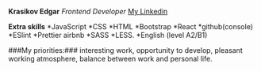 **Krasikov Edgar**
*Frontend Developer*
[My Linkedin]( https://www.linkedin.com/in/edgar-krasikov-6527031ba/)

**Extra skills**
*JavaScript
*CSS
*HTML
*Bootstrap
*React
*github(console)
*ESlint
*Prettier airbnb
*SASS
*LESS.
*English (level A2/B1)

###My priorities:### interesting work, opportunity to develop, pleasant working atmosphere, balance between work and personal life.
